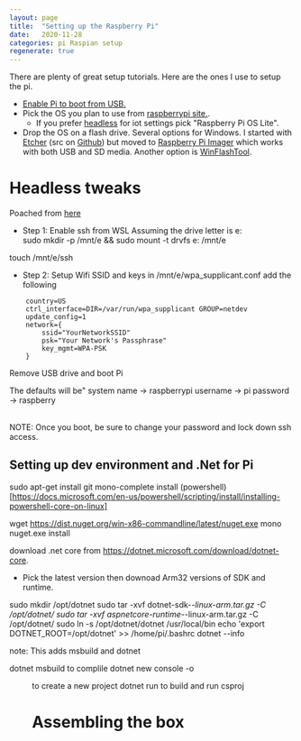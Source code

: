 ```yaml
---
layout: page
title:  "Setting up the Raspberry Pi"
date:   2020-11-28
categories: pi Raspian setup
regenerate: true
---
```

 
There are plenty of great setup tutorials.  Here are the ones I use to setup the pi.

- [Enable Pi to boot from USB.](https://www.raspberrypi.org/documentation/hardware/raspberrypi/bootmodes/msd.md)
- Pick the OS you plan to use from [raspberrypi site.](https://www.raspberrypi.org/software/operating-systems/).  
  - If you prefer [headless](https://en.wikipedia.org/wiki/Headless_computer) for iot settings pick "Raspberry Pi OS Lite".
- Drop the OS on a flash drive.  Several options for Windows.  I started with [Etcher](https://www.balena.io/etcher/)  (src on [Github](https://github.com/balena-io/etcher)) but moved to [Raspberry Pi Imager](https://www.raspberrypi.org/software/) which works with both USB and SD media.  Another option is [WinFlashTool](https://sysprogs.com/winflashtool/download/).


# Headless tweaks
 Poached from [here](https://danidudas.medium.com/install-raspberry-os-configure-wi-fi-and-ssh-headless-without-a-keyboard-or-network-cable-3d4f9d383165)

 - Step 1: Enable ssh
from WSL
Assuming the drive letter is e:\
sudo mkdir -p /mnt/e && sudo mount -t drvfs e: /mnt/e

touch /mnt/e/ssh

- Step 2: Setup Wifi SSID and keys
in /mnt/e/wpa_supplicant.conf add the following

```
    country=US
    ctrl_interface=DIR=/var/run/wpa_supplicant GROUP=netdev 
    update_config=1
    network={
        ssid="YourNetworkSSID"
        psk="Your Network's Passphrase"
        key_mgmt=WPA-PSK
    }
```

Remove USB drive and boot Pi


The defaults will be"
system name -> raspberrypi
username -> pi
password -> raspberry

<br>
NOTE: Once you boot, be sure to change your password and lock down ssh access.


## Setting up dev environment and .Net for Pi
sudo apt-get install git mono-complete
install (powershell)[https://docs.microsoft.com/en-us/powershell/scripting/install/installing-powershell-core-on-linux]

wget https://dist.nuget.org/win-x86-commandline/latest/nuget.exe
mono nuget.exe install

download .net core from https://dotnet.microsoft.com/download/dotnet-core.
   - Pick the latest version then downoad Arm32 versions of SDK and runtime. 

sudo mkdir /opt/dotnet
sudo tar -xvf dotnet-sdk-*-linux-arm.tar.gz -C /opt/dotnet/
sudo tar -xvf aspnetcore-runtime-*-linux-arm.tar.gz -C /opt/dotnet/
sudo ln -s /opt/dotnet/dotnet /usr/local/bin
echo 'export DOTNET_ROOT=/opt/dotnet' >> /home/pi/.bashrc
dotnet --info

note:  This adds msbuild and dotnet

dotnet msbuild to complile
dotnet new console -o <dir>  to create a new project
dotnet run to build and run csproj


# Assembling the box
#
